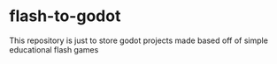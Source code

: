 # flash-to-godot
 This repository is just to store godot projects made based off of simple educational flash games
